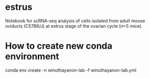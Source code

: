 # estrus
Notebook for scRNA-seq analysis of cells isolated from adult mouse oviducts (C57B6/J) at estrus stage of the ovarian cycle (*n*=5 mice).

# How to create new conda environment
conda env create -n winuthayanon-lab -f winuthayanon-lab.yml
